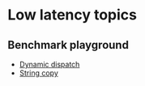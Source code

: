# Low latency topics

## Benchmark playground

- [Dynamic dispatch](benchmark_playground/dynamicDispatch.h)
- [String copy](benchmark_playground/stringCopy.h)